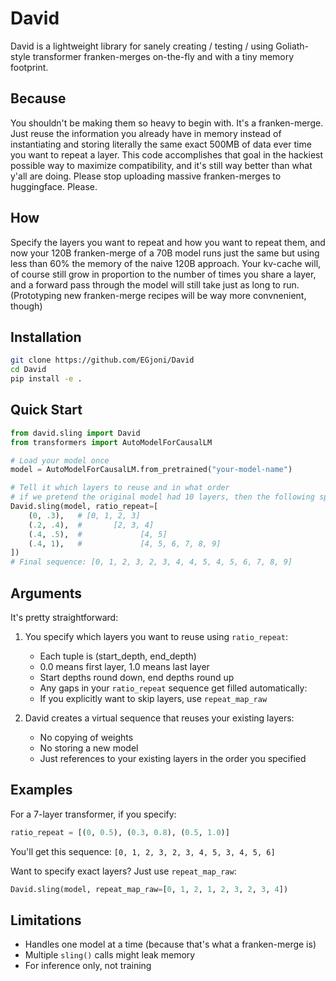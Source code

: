 # David

David is a lightweight library for sanely creating / testing / using Goliath-style transformer franken-merges on-the-fly and with a tiny memory footprint.

## Because

You shouldn't be making them so heavy to begin with. It's a franken-merge. Just reuse the information you already have in memory instead of instantiating and storing literally the same exact 500MB of data ever time you want to repeat a layer. 
This code accomplishes that goal in the hackiest possible way to maximize compatibility, and it's still way better than what y'all are doing. 
Please stop uploading massive franken-merges to huggingface. 
Please.

## How

Specify the layers you want to repeat and how you want to repeat them, and now your 120B franken-merge of a 70B model runs just the same but using less than 60% the memory of the naive 120B approach. 
Your kv-cache will, of course still grow in proportion to the number of times you share a layer, and a forward pass through the model will still take just as long to run. 
(Prototyping new franken-merge recipes will be way more convnenient, though)


## Installation

```bash
git clone https://github.com/EGjoni/David
cd David
pip install -e .
```

## Quick Start

```python
from david.sling import David
from transformers import AutoModelForCausalLM

# Load your model once
model = AutoModelForCausalLM.from_pretrained("your-model-name")

# Tell it which layers to reuse and in what order
# if we pretend the original model had 10 layers, then the following specifies
David.sling(model, ratio_repeat=[
    (0, .3),   # [0, 1, 2, 3]
    (.2, .4),  #       [2, 3, 4]
    (.4, .5),  #             [4, 5]
    (.4, 1),   #             [4, 5, 6, 7, 8, 9]
])   
# Final sequence: [0, 1, 2, 3, 2, 3, 4, 4, 5, 4, 5, 6, 7, 8, 9]
```

## Arguments

It's pretty straightforward:

1. You specify which layers you want to reuse using `ratio_repeat`:
   - Each tuple is (start_depth, end_depth)
   - 0.0 means first layer, 1.0 means last layer
   - Start depths round down, end depths round up
   - Any gaps in your `ratio_repeat` sequence get filled automatically:
   - If you explicitly want to skip layers, use `repeat_map_raw`

2. David creates a virtual sequence that reuses your existing layers:
   - No copying of weights
   - No storing a new model
   - Just references to your existing layers in the order you specified



## Examples

For a 7-layer transformer, if you specify:
```python
ratio_repeat = [(0, 0.5), (0.3, 0.8), (0.5, 1.0)]
```
You'll get this sequence: `[0, 1, 2, 3, 2, 3, 4, 5, 3, 4, 5, 6]`

Want to specify exact layers? Just use `repeat_map_raw`:
```python
David.sling(model, repeat_map_raw=[0, 1, 2, 1, 2, 3, 2, 3, 4])
```

## Limitations

- Handles one model at a time (because that's what a franken-merge is)
- Multiple `sling()` calls might leak memory
- For inference only, not training
